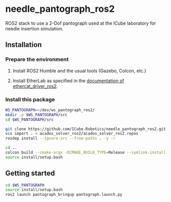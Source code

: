 # needle_pantograph_ros2
ROS2 stack to use a 2-Dof pantograph used at the ICube laboratory for needle insertion simulation.

## Installation

### Prepare the environment

1) Install ROS2 Humble and the usual tools (Gazebo, Colcon, etc.)

2) Install EtherLab as specified in the [documentation of ethercat_driver_ros2](https://icube-robotics.github.io/ethercat_driver_ros2/).

### Install this package

```bash
WS_PANTOGRAPH=~/dev/ws_pantograph_ros2/
mkdir -p $WS_PANTOGRAPH/src
cd $WS_PANTOGRAPH/src

git clone https://github.com/ICube-Robotics/needle_pantograph_ros2.git
vcs import . < acados_solver_ros2/acados_solver_ros2.repos
rosdep install --ignore-src --from-paths . -y -r

cd ..
colcon build --cmake-args -DCMAKE_BUILD_TYPE=Release --symlink-install
source install/setup.bash
```

## Getting started

```bash
cd $WS_PANTOGRAPH
source install/setup.bash
ros2 launch pantograph_bringup pantograph.launch.py
```
